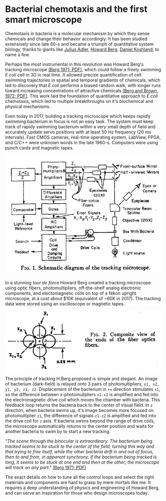 # Bacterial chemotaxis and the first smart microscope
Chemotaxis in bacteria is a molecular mechanism by which they sense chemicals and change their behavior accordingly.
It has been studied extensively since late 60-s and became a triumph of quantitative system biology, 
thanks to giants like [Julius Adler](https://biochem.wisc.edu/emeritus/adler), [Howard Berg](http://www.rowland.harvard.edu/labs/bacteria/people/hberg.php), [Daniel Koshland](http://senate.universityofcalifornia.edu/_files/inmemoriam/html/danielkoshland.html), to name a few. 

Perhaps the most instrumental in this revolution was Howard Berg's tracking microscope [(Berg 1971; PDF)](pdf/1971Berg.pdf "Berg HC. How to track bacteria. Rev Sci Instrum. 1971."), 
which could follow a freely swimming *E.coli* cell in 3D in real time. It allowed precize quantification of cell swimming trajectories 
in spatial and temporal gradients of chemicals, which led to discovery that *E.coli* performs a biased random walk, with longer runs toward increasing concentrations of attractive chemicals [(Berg and Brown, 1972; PDF)](pdf/1972Berg-Brown.pdf "Berg HC and Brown DA. Chemotaxis in Escherichia coli analysed by three-dimensional tracking. Nature, 1972"). This work laid the foundation of quantitative approach to *E.coli* chemotaxis, which led to multiple breakthroughs on it's biochemical and physical mechanisms.  

Even today in 2017, building a tracking microscope which keeps rapidly swimming bacterium in focus is not an easy task. 
The system must keep track of rapidy swimming bacterium within a very small depth of field and accurately update servo positions with at least 50 Hz frequency (20 ms intervals). Fast CMOS cameras, real-time operating system, LabView, FPGA, and C/C++ were unknown words in the late 1960-s. Computers were using punch cards and magnetic tapes. 

![](images/1971Berg_Fig1.png)

In a stunning *tour de force* Howard Berg created a
tracking microscope using optic fibers, photomultipliers, off-the-shelf analog electronic components, 
and electomagnetic coils on top of a Nikon upright microscope, at a cost about $10K (equivalent of ~60K in 2017). 
The tracking data were stored using an oscilloscope or magnetic tapes.

![](images/1971Berg_Fig2.png)

The principle of tracking H.Berg proposed is simple and elegant. An image of bacterium (dark-field) is relayed onto 3 pairs of photomultipliers, `x1, x2, y1, y2, z1, z2`. Displacement of the bacterium in `+x` direction stimulates `x1`, so the difference between x-photomulipliers `x1-x2` is amplified and fed into the electromagnetic drive coil which moves the chamber with bacteria. This feedback loop returns the bacteria back to the center of visual field. In `z` direction, when bacteria swims up, it's image becomes more focused on photomultiplier `z1`, the difference of signals `z1-z2` is amplified and fed into the drive coil for `z` axis. If bacteria swims beyond the range of drive coils, the microscope automatically returns to the center position and waits for another bacteria to swim by to start a new tracking. 

*"The scene through the binocular is extraordinary. The
bacterium being tracked seems to be stuck to the center
of the field, turning this way and that trying to free itself,
while the other bacteria drift in and out of focus, then to
and from, in apparent synchrony. If the bacterium being
tracked is long, it seems to be stuck at one end and then
at the other; the microscope will track on any part."* [(Berg 1971; PDF)](pdf/1971Berg.pdf "Berg HC. How to track bacteria. Rev Sci Instrum. 1971.")

The exact details on how to tune all the control loops and select the right materials and components are hard to grasp by mere mortals like me. It requires a deep understanding of physics and engineering of Howard Berg, and can serve an inspiration for those who design microscopes today.

